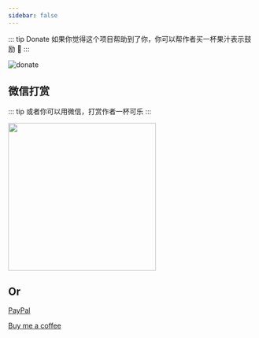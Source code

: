 ```yaml
---
sidebar: false
---
```


::: tip Donate
如果你觉得这个项目帮助到了你，你可以帮作者买一杯果汁表示鼓励 :tropical_drink:
:::

![donate](https://gitee.com/mydearzwj/image/raw/master/img/pay.png)

## 微信打赏

::: tip
或者你可以用微信，打赏作者一杯可乐
:::

<img class="no-margin" src="https://gitee.com/mydearzwj/image/raw/master/img/wxzs.jpeg"  height="300px" >

## Or

[PayPal](https://www.paypal.me/zhangwj90)

[Buy me a coffee](https://www.buymeacoffee.com/nzGxejc)
